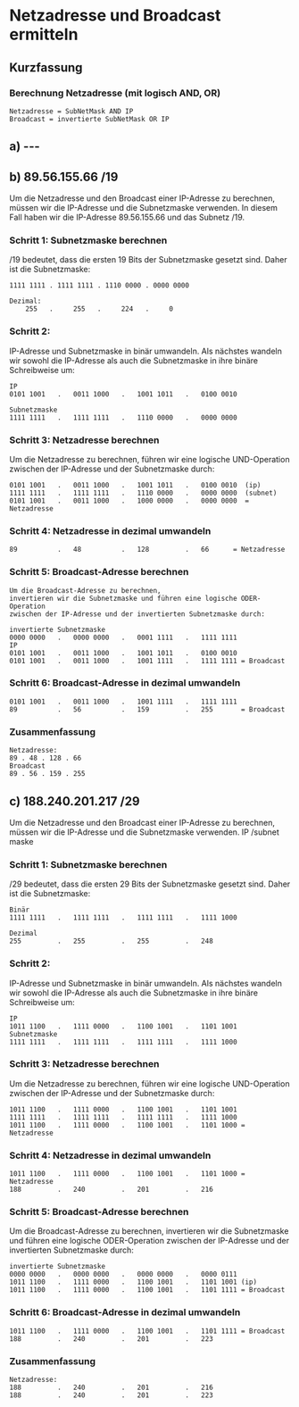 # Netzadresse und Broadcast ermitteln

## Kurzfassung

### Berechnung Netzadresse (mit logisch AND, OR)

    Netzadresse = SubNetMask AND IP 
    Broadcast = invertierte SubNetMask OR IP 

## a) ---
## b) 89.56.155.66 /19

Um die Netzadresse und den Broadcast einer IP-Adresse zu berechnen, 
müssen wir die IP-Adresse und die Subnetzmaske verwenden. 
In diesem Fall haben wir die IP-Adresse 89.56.155.66 und das Subnetz /19.

### Schritt 1: Subnetzmaske berechnen

/19 bedeutet, dass die ersten 19 Bits der Subnetzmaske gesetzt sind. 
Daher ist die Subnetzmaske:

    1111 1111 . 1111 1111 . 1110 0000 . 0000 0000

    Dezimal:
        255   .     255   .     224   .     0    

### Schritt 2: 

IP-Adresse und Subnetzmaske in binär umwandeln.
Als nächstes wandeln wir sowohl die IP-Adresse als auch die Subnetzmaske 
in ihre binäre Schreibweise um:

    IP
    0101 1001   .   0011 1000   .   1001 1011   .   0100 0010

    Subnetzmaske
    1111 1111   .   1111 1111   .   1110 0000   .   0000 0000

### Schritt 3: Netzadresse berechnen

Um die Netzadresse zu berechnen, führen wir eine logische UND-Operation 
zwischen der IP-Adresse und der Subnetzmaske durch:

    0101 1001   .   0011 1000   .   1001 1011   .   0100 0010  (ip)
    1111 1111   .   1111 1111   .   1110 0000   .   0000 0000  (subnet)
    0101 1001   .   0011 1000   .   1000 0000   .   0000 0000  = Netzadresse

### Schritt 4: Netzadresse in dezimal umwandeln
    89          .   48          .   128         .   66      = Netzadresse


### Schritt 5: Broadcast-Adresse berechnen
    
    Um die Broadcast-Adresse zu berechnen, 
    invertieren wir die Subnetzmaske und führen eine logische ODER-Operation 
    zwischen der IP-Adresse und der invertierten Subnetzmaske durch:

    invertierte Subnetzmaske 
    0000 0000   .   0000 0000   .   0001 1111   .   1111 1111
    IP
    0101 1001   .   0011 1000   .   1001 1011   .   0100 0010
    0101 1001   .   0011 1000   .   1001 1111   .   1111 1111 = Broadcast

### Schritt 6: Broadcast-Adresse in dezimal umwandeln
    0101 1001   .   0011 1000   .   1001 1111   .   1111 1111
    89          .   56          .   159         .   255       = Broadcast

### Zusammenfassung
    Netzadresse: 
    89 . 48 . 128 . 66
    Broadcast
    89 . 56 . 159 . 255






## c) 188.240.201.217 /29
Um die Netzadresse und den Broadcast einer IP-Adresse zu berechnen,
müssen wir die IP-Adresse und die Subnetzmaske verwenden.
IP /subnet maske

### Schritt 1: Subnetzmaske berechnen

/29 bedeutet, dass die ersten 29 Bits der Subnetzmaske gesetzt sind.
Daher ist die Subnetzmaske:

    Binär
    1111 1111   .   1111 1111   .   1111 1111   .   1111 1000 

    Dezimal
    255         .   255         .   255         .   248

### Schritt 2:

IP-Adresse und Subnetzmaske in binär umwandeln.
Als nächstes wandeln wir sowohl die IP-Adresse als auch die Subnetzmaske
in ihre binäre Schreibweise um:

    IP
    1011 1100   .   1111 0000   .   1100 1001   .   1101 1001
    Subnetzmaske
    1111 1111   .   1111 1111   .   1111 1111   .   1111 1000 


### Schritt 3: Netzadresse berechnen

Um die Netzadresse zu berechnen, führen wir eine logische UND-Operation
zwischen der IP-Adresse und der Subnetzmaske durch:

    1011 1100   .   1111 0000   .   1100 1001   .   1101 1001
    1111 1111   .   1111 1111   .   1111 1111   .   1111 1000
    1011 1100   .   1111 0000   .   1100 1001   .   1101 1000 = Netzadresse

### Schritt 4: Netzadresse in dezimal umwandeln
    
    1011 1100   .   1111 0000   .   1100 1001   .   1101 1000 = Netzadresse
    188         .   240         .   201         .   216

### Schritt 5: Broadcast-Adresse berechnen

Um die Broadcast-Adresse zu berechnen, 
invertieren wir die Subnetzmaske und führen eine logische ODER-Operation 
zwischen der IP-Adresse und der invertierten Subnetzmaske durch:

    invertierte Subnetzmaske
    0000 0000   .   0000 0000   .   0000 0000   .   0000 0111 
    1011 1100   .   1111 0000   .   1100 1001   .   1101 1001 (ip)
    1011 1100   .   1111 0000   .   1100 1001   .   1101 1111 = Broadcast

### Schritt 6: Broadcast-Adresse in dezimal umwandeln
    1011 1100   .   1111 0000   .   1100 1001   .   1101 1111 = Broadcast
    188         .   240         .   201         .   223

### Zusammenfassung
    Netzadresse: 
    188         .   240         .   201         .   216
    188         .   240         .   201         .   223
